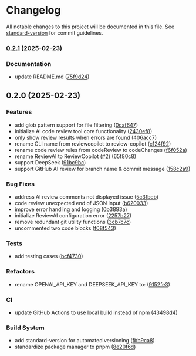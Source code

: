 # Changelog

All notable changes to this project will be documented in this file. See [standard-version](https://github.com/conventional-changelog/standard-version) for commit guidelines.

### [0.2.1](https://github.com/AlexShan2008/review-copilot/compare/v0.2.0...v0.2.1) (2025-02-23)


### Documentation

* update README.md ([75f9d24](https://github.com/AlexShan2008/review-copilot/commit/75f9d24a594aab8c22f8cc28df879adadbd689a4))

## 0.2.0 (2025-02-23)


### Features

* add glob pattern support for file filtering ([0caf647](https://github.com/AlexShan2008/review-copilot/commit/0caf647630aa401e14cdd87a7dcd51d8b3b9b57f))
* initialize AI code review tool core functionality ([2430ef8](https://github.com/AlexShan2008/review-copilot/commit/2430ef8a20e55a5f2aa08d12e0e288ae784c1be0))
* only show review results when errors are found ([406acc7](https://github.com/AlexShan2008/review-copilot/commit/406acc7f0a14deeecb8a6d7e80e579f9a45b17c6))
* rename CLI name from reviewcopilot to review-copilot ([c124f92](https://github.com/AlexShan2008/review-copilot/commit/c124f9291bd9ee87fca4b5808b8409aa43fe8e6b))
* rename code review rules from codeReview to codeChanges ([f6f052a](https://github.com/AlexShan2008/review-copilot/commit/f6f052ae8c0d29b94a21257f53fa3e1c225512a3))
* rename ReviewAI to ReviewCopilot ([#2](https://github.com/AlexShan2008/review-copilot/issues/2)) ([65f80c8](https://github.com/AlexShan2008/review-copilot/commit/65f80c867ba71d67b3c2fc691180ac21eb94114b))
* support DeepSeek ([91bc9bc](https://github.com/AlexShan2008/review-copilot/commit/91bc9bc5c10505c62df121831e857c90a972689f))
* support GitHub AI review for branch name & commit message ([158c2a9](https://github.com/AlexShan2008/review-copilot/commit/158c2a9097156e6ddb39343ffac3101c776046e5))


### Bug Fixes

* address AI review comments not displayed issue ([5c3fbeb](https://github.com/AlexShan2008/review-copilot/commit/5c3fbebf3cd9291aa41bc02198284eaf4cf0d286))
* code review unexpected end of JSON input ([b620033](https://github.com/AlexShan2008/review-copilot/commit/b62003332f5926c37cead6fcda0c1e081e4efb0d))
* improve error handling and logging ([0b3893a](https://github.com/AlexShan2008/review-copilot/commit/0b3893a2ddce9df32862756244d44105f82849dd))
* initialize ReviewAI configuration error ([2257b27](https://github.com/AlexShan2008/review-copilot/commit/2257b2773ab76cd5fdfd8dbbe6a72b26d45d5e3e))
* remove redundant git utility functions ([3cb7c7c](https://github.com/AlexShan2008/review-copilot/commit/3cb7c7c7ada34045d8e13f424cfa8f78b07e82aa))
* uncommented two code blocks ([f08f543](https://github.com/AlexShan2008/review-copilot/commit/f08f54398cd2c378594f89a817f636e9d0cf3d8c))


### Tests

* add testing cases ([bcf4730](https://github.com/AlexShan2008/review-copilot/commit/bcf4730802e17c67ec5459268095f48a9b7b3616))


### Refactors

* rename OPENAI_API_KEY and DEEPSEEK_API_KEY to: ([9152fe3](https://github.com/AlexShan2008/review-copilot/commit/9152fe31a63a83f70e06eb96ae1ffedc9a474702))


### CI

* update GitHub Actions to use local build instead of npm ([43498d4](https://github.com/AlexShan2008/review-copilot/commit/43498d453cd87f998100d00d9e0485080c8ae857))


### Build System

* add standard-version for automated versioning ([fbb9ca8](https://github.com/AlexShan2008/review-copilot/commit/fbb9ca83849cf9b9b87796c4cc8769702b520362))
* standardize package manager to pnpm ([8e20f6d](https://github.com/AlexShan2008/review-copilot/commit/8e20f6d8e7d6981024a7c43ae536d582b158fe29))
